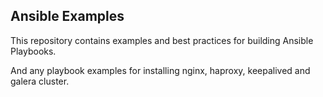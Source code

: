 
Ansible Examples
----------------

This repository contains examples and best practices for building Ansible Playbooks.

And any playbook examples for installing nginx, haproxy, keepalived and galera cluster.

